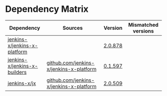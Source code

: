 # Dependency Matrix

Dependency | Sources | Version | Mismatched versions
---------- | ------- | ------- | -------------------
[jenkins-x/jenkins-x-platform](https://github.com/jenkins-x/jenkins-x-platform) |  | [2.0.878](https://github.com/jenkins-x/jenkins-x-platform/releases/tag/v2.0.878) | 
[jenkins-x/jenkins-x-builders](https://github.com/jenkins-x/jenkins-x-builders) | [github.com/jenkins-x/jenkins-x-platform](https://github.com/jenkins-x/jenkins-x-platform) | [0.1.597](https://github.com/jenkins-x/jenkins-x-builders/releases/tag/v0.1.597) | 
[jenkins-x/jx](https://github.com/jenkins-x/jx) | [github.com/jenkins-x/jenkins-x-platform](https://github.com/jenkins-x/jenkins-x-platform) | [2.0.509](https://github.com/jenkins-x/jx/releases/tag/v2.0.509) | 
